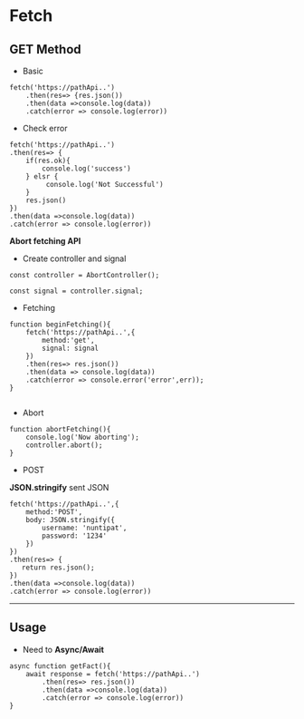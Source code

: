 # Fetch

## GET Method

- Basic

```
fetch('https://pathApi..')
    .then(res=> {res.json())
    .then(data =>console.log(data))
    .catch(error => console.log(error))
```
- Check error

```
fetch('https://pathApi..')
.then(res=> {
    if(res.ok){
        console.log('success')
    } elsr {
         console.log('Not Successful')
    }
    res.json()
})
.then(data =>console.log(data))
.catch(error => console.log(error))
```

**Abort fetching API** 

- Create controller and signal

```
const controller = AbortController(); 
```
```
const signal = controller.signal; 
```

- Fetching

```
function beginFetching(){
    fetch('https://pathApi..',{
        method:'get',
        signal: signal
    })
    .then(res=> res.json())
    .then(data => console.log(data))
    .catch(error => console.error('error',err));
}


```
- Abort

```
function abortFetching(){
    console.log('Now aborting');
    controller.abort();
}
```

- POST

**JSON.stringify** sent JSON

```
fetch('https://pathApi..',{
    method:'POST',
    body: JSON.stringify({
        username: 'nuntipat',
        password: '1234'
    }) 
})
.then(res=> {
   return res.json();
})
.then(data =>console.log(data))
.catch(error => console.log(error))
```

---

## Usage

- Need to **Async/Await** 

```
async function getFact(){
    await response = fetch('https://pathApi..')
        .then(res=> res.json())
        .then(data =>console.log(data))
        .catch(error => console.log(error))
}

```
